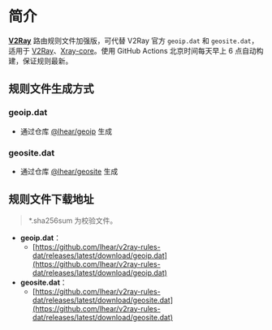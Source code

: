 # 简介

[**V2Ray**](https://github.com/v2fly/v2ray-core) 路由规则文件加强版，可代替 V2Ray 官方 `geoip.dat` 和 `geosite.dat`，适用于 [V2Ray](https://github.com/v2fly/v2ray-core)、[Xray-core](https://github.com/XTLS/Xray-core)。使用 GitHub Actions 北京时间每天早上 6 点自动构建，保证规则最新。

## 规则文件生成方式

### geoip.dat

- 通过仓库 [@lhear/geoip](https://github.com/lhear/geoip) 生成

### geosite.dat

- 通过仓库 [@lhear/geosite](https://github.com/lhear/geosite) 生成

## 规则文件下载地址

> *.sha256sum 为校验文件。

- **geoip.dat**：
  - [https://github.com/lhear/v2ray-rules-dat/releases/latest/download/geoip.dat](https://github.com/lhear/v2ray-rules-dat/releases/latest/download/geoip.dat)
- **geosite.dat**：
  - [https://github.com/lhear/v2ray-rules-dat/releases/latest/download/geosite.dat](https://github.com/lhear/v2ray-rules-dat/releases/latest/download/geosite.dat)
